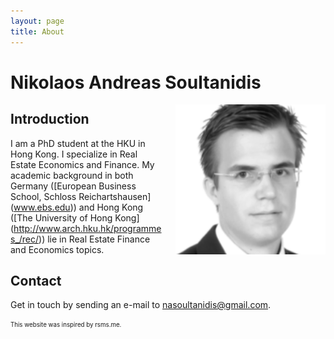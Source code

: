 ```yaml
---
layout: page
title: About
---
```


# Nikolaos Andreas Soultanidis
<img src="/res/nikopic.png" width="240" height="240" align="right" alt="Picture of Nikolaos Andreas Soultanidis" style="margin-left:20px" />

## Introduction

I am a PhD student at the HKU in Hong Kong. I specialize in Real Estate Economics and Finance. My academic background in both Germany ([European Business School, Schloss Reichartshausen] (www.ebs.edu)) and Hong Kong ([The University of Hong Kong] (http://www.arch.hku.hk/programmes_/rec/)) lie in Real Estate Finance and Economics topics.



## Contact

Get in touch by sending an e-mail to nasoultanidis@gmail.com.


















<sub><sup>This website was inspired by rsms.me.</sup></sub>
